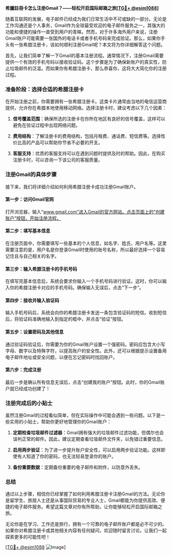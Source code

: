 **希臘註冊卡怎么注册Gmail？——轻松开启国际邮箱之旅[[TG💪+ @esim1088](https://t.me/s/esim1088)]**

随着互联网的发展，电子邮件已经成为我们日常生活中不可或缺的一部分。无论是工作沟通还是个人事务，Gmail作为全球最受欢迎的电子邮件服务之一，其强大的功能和便捷的操作一直受到用户的青睐。然而，对于许多海外用户来说，注册Gmail账户可能需要一张国外的电话卡或者手机号码来完成验证。那么，如果你手头有一张希腊注册卡，该如何顺利注册Gmail呢？本文将为你详细解答这个问题。

首先，让我们简单了解一下Gmail的基本注册流程。通常情况下，注册Gmail需要提供一个有效的手机号码以接收验证码。这个步骤是为了确保新账户的真实性，防止垃圾邮件的泛滥。而如果你有希腊注册卡，那么恭喜你，这将大大简化你的注册过程。

### **准备阶段：选择合适的希腊注册卡**

在开始注册之前，你需要拥有一张希腊注册卡。这类卡片通常由当地的电信运营商提供，允许你在希腊本地使用移动网络。选择注册卡时，建议考虑以下几个因素：

1. **信号覆盖范围**：确保所选的注册卡在你所在地区有良好的信号覆盖，这样可以避免在验证过程中出现网络问题。
   
2. **费用结构**：了解注册卡的费用结构，包括月租费、通话费、短信费等。选择性价比高的产品可以帮助你节省不必要的开支。

3. **客服支持**：优质的客服支持可以在遇到问题时提供及时的帮助。因此，在购买注册卡时，可以咨询一下该公司的客服质量。

### **注册Gmail的具体步骤**

接下来，我们将详细介绍如何利用希腊注册卡成功注册Gmail账户。

#### **第一步：访问Gmail官网**

打开浏览器，输入“www.gmail.com”进入Gmail的官方网站。点击页面上的“创建账户”按钮，开始注册流程。

#### **第二步：填写基本信息**

在注册页面中，你需要填写一些基本的个人信息，如名字、姓氏、用户名等。这里需要注意的是，用户名是你登录Gmail时使用的账号名称，所以最好选择一个容易记住且与自己相关的名字。

#### **第三步：输入希腊注册卡的手机号码**

在填写完基本信息后，系统会要求你输入一个手机号码进行验证。这时，你可以输入你的希腊注册卡对应的手机号码。确保输入无误后，点击“下一步”。

#### **第四步：接收并输入验证码**

输入手机号码后，系统会向你的希腊注册卡发送一条包含验证码的短信。收到短信后，将验证码准确地输入到指定的框中，并点击“验证”按钮。

#### **第五步：设置密码及其他信息**

通过验证码验证后，你需要为你的Gmail账户设置一个强密码。密码应包含大小写字母、数字以及特殊字符，以提高账户的安全性。此外，还可以根据提示设置备用电子邮件地址或安全问题，以便在忘记密码时找回账户。

#### **第六步：完成注册**

最后一步是确认所有信息无误后，点击“创建我的账户”按钮。此时，你的Gmail账户就已经成功创建了！

### **注册完成后的小贴士**

虽然注册Gmail的过程看似简单，但在实际操作中可能会遇到一些问题。以下是一些实用的小贴士，帮助你更好地管理你的Gmail账户：

1. **定期检查垃圾邮件过滤器**：Gmail拥有强大的垃圾邮件过滤功能，但偶尔也会误判正常的邮件。因此，建议定期查看垃圾邮件文件夹，以免错过重要信息。

2. **启用两步验证**：为了进一步提升账户安全性，可以启用两步验证功能。这样即使有人知道了你的密码，也无法轻易登录你的账户。

3. **备份重要数据**：定期备份重要的电子邮件和附件，以防意外丢失。

### **总结**

通过以上步骤，相信你已经掌握了如何利用希腊注册卡注册Gmail的方法。无论你是留学生、旅居人士还是从事国际贸易的专业人士，Gmail都能为你提供高效、便捷的电子邮件服务。希望这篇文章对你有所帮助，让你能够轻松开启国际邮箱之旅。

无论你是在学习、工作还是旅行，拥有一个可靠的电子邮件账户都是必不可少的。如果你对希腊注册卡或其他相关内容有任何疑问，欢迎随时留言讨论。让我们一起探索更多的可能性吧！

[[TG💪+ @esim1088](https://t.me/s/esim1088) ![Image](https://i.postimg.cc/4NQfJmqS/Snipaste-2025-05-13-00-14-12.png)]